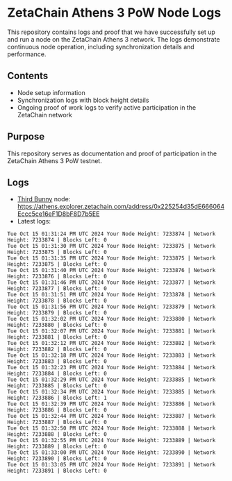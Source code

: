 # ZetaChain Athens 3 PoW Node Logs
This repository contains logs and proof that we have successfully set up and run a node on the ZetaChain Athens 3 network. The logs demonstrate continuous node operation, including synchronization details and performance.

## Contents
- Node setup information
- Synchronization logs with block height details
- Ongoing proof of work logs to verify active participation in the ZetaChain network

## Purpose
This repository serves as documentation and proof of participation in the ZetaChain Athens 3 PoW testnet.

## Logs

- [Third Bunny](https://thirdbunny.xyz/) node: https://athens.explorer.zetachain.com/address/0x225254d35dE666064Eccc5ce16eF1D8bF8D7b5EE
- Latest logs:
```
Tue Oct 15 01:31:24 PM UTC 2024 Your Node Height: 7233874 | Network Height: 7233874 | Blocks Left: 0
Tue Oct 15 01:31:30 PM UTC 2024 Your Node Height: 7233875 | Network Height: 7233875 | Blocks Left: 0
Tue Oct 15 01:31:35 PM UTC 2024 Your Node Height: 7233875 | Network Height: 7233875 | Blocks Left: 0
Tue Oct 15 01:31:40 PM UTC 2024 Your Node Height: 7233876 | Network Height: 7233876 | Blocks Left: 0
Tue Oct 15 01:31:46 PM UTC 2024 Your Node Height: 7233877 | Network Height: 7233877 | Blocks Left: 0
Tue Oct 15 01:31:51 PM UTC 2024 Your Node Height: 7233878 | Network Height: 7233878 | Blocks Left: 0
Tue Oct 15 01:31:56 PM UTC 2024 Your Node Height: 7233879 | Network Height: 7233879 | Blocks Left: 0
Tue Oct 15 01:32:02 PM UTC 2024 Your Node Height: 7233880 | Network Height: 7233880 | Blocks Left: 0
Tue Oct 15 01:32:07 PM UTC 2024 Your Node Height: 7233881 | Network Height: 7233881 | Blocks Left: 0
Tue Oct 15 01:32:12 PM UTC 2024 Your Node Height: 7233882 | Network Height: 7233882 | Blocks Left: 0
Tue Oct 15 01:32:18 PM UTC 2024 Your Node Height: 7233883 | Network Height: 7233883 | Blocks Left: 0
Tue Oct 15 01:32:23 PM UTC 2024 Your Node Height: 7233884 | Network Height: 7233884 | Blocks Left: 0
Tue Oct 15 01:32:29 PM UTC 2024 Your Node Height: 7233885 | Network Height: 7233885 | Blocks Left: 0
Tue Oct 15 01:32:34 PM UTC 2024 Your Node Height: 7233885 | Network Height: 7233886 | Blocks Left: 1
Tue Oct 15 01:32:39 PM UTC 2024 Your Node Height: 7233886 | Network Height: 7233886 | Blocks Left: 0
Tue Oct 15 01:32:44 PM UTC 2024 Your Node Height: 7233887 | Network Height: 7233887 | Blocks Left: 0
Tue Oct 15 01:32:50 PM UTC 2024 Your Node Height: 7233888 | Network Height: 7233888 | Blocks Left: 0
Tue Oct 15 01:32:55 PM UTC 2024 Your Node Height: 7233889 | Network Height: 7233889 | Blocks Left: 0
Tue Oct 15 01:33:00 PM UTC 2024 Your Node Height: 7233890 | Network Height: 7233890 | Blocks Left: 0
Tue Oct 15 01:33:05 PM UTC 2024 Your Node Height: 7233891 | Network Height: 7233891 | Blocks Left: 0
```
